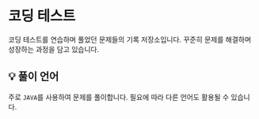 # 코딩 테스트

코딩 테스트를 연습하며 풀었던 문제들의 기록 저장소입니다. 꾸준히 문제를 해결하며 성장하는 과정을 담고 있습니다.

## 💡 풀이 언어
주로 `JAVA`를 사용하여 문제를 풀이합니다. 필요에 따라 다른 언어도 활용될 수 있습니다.